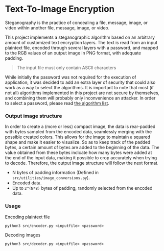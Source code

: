 # Text-To-Image Encryption

Steganography is the practice of concealing a file, message, image, or video
within another file, message, image, or video.

This project implements a steganographic algorithm based on an arbitrary amount
of customized text encryption layers. The text is read from an input plaintext
file, encoded through several layers with a password, and mapped to the RGB
values of an output image in PNG format, with adequate padding.

> The input file must only contain ASCII characters

While initially the password was not required for the execution of application,
it was decided to add an extra layer of security that could also work as a way
to select the algorithms. It is important to note that most (if not all)
algorithms implemented in this project are not secure by themselves, and
combining them will probably only inconvenience an attacker. In order to select
a password, please read [the algorithm list](Algorithm_list.txt).
    
### Output image structure

In order to create a (more or less) compact image, the data is rear-padded
with bytes sampled from the encoded data, seamlessly merging with the possible
created colors. This allows for the image to maintain a squared shape and
make it easier to visualize. So as to keep track of the padded bytes, a
certain amount of bytes are added to the beginning of the data. The value
obtained from these bytes indicate how many bytes were added at the end of
the input data, making it possible to crop accurately when trying to decode.
Therefore, the output image structure will follow the next format.

- N bytes of padding information (Defined in `src/utilities/image_conversions.py`).
- Encoded data.
- Up to `2^(N*8)` bytes of padding, randomly selected from the encoded data.

### Usage

Encoding plaintext file

    python3 src/encoder.py <inputfile> <password>
    
Decoding images

    python3 src/decoder.py <inputfile> <password>